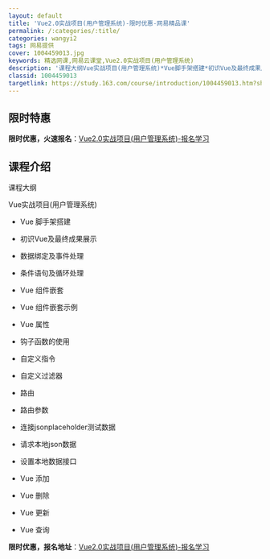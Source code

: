 ```yaml
---
layout: default
title: 'Vue2.0实战项目(用户管理系统)-限时优惠-网易精品课'
permalink: /:categories/:title/
categories: wangyi2
tags: 网易提供
cover: 1004459013.jpg
keywords: 精选网课,网易云课堂,Vue2.0实战项目(用户管理系统)
description: '课程大纲​Vue实战项目(用户管理系统)*Vue脚手架搭建*初识Vue及最终成果展示*数据绑定及事件处理*条件语句及循环'
classid: 1004459013
targetlink: https://study.163.com/course/introduction/1004459013.htm?share=1&shareId=1025206652&utm_campaign=share&utm_medium=iphoneShare&utm_source=&utm_u=1025206652
---
```


## 限时特惠

**限时优惠，火速报名**：[Vue2.0实战项目(用户管理系统)-报名学习](https://study.163.com/course/introduction/1004459013.htm?share=1&shareId=1025206652&utm_campaign=share&utm_medium=iphoneShare&utm_source=&utm_u=1025206652)

## 课程介绍

课程大纲​

Vue实战项目(用户管理系统)

* Vue 脚手架搭建

* 初识Vue及最终成果展示

* 数据绑定及事件处理

* 条件语句及循环处理

* Vue 组件嵌套

* Vue 组件嵌套示例

* Vue 属性

* 钩子函数的使用

* 自定义指令

* 自定义过滤器

* 路由

* 路由参数

* 连接jsonplaceholder测试数据

* 请求本地json数据

* 设置本地数据接口

* Vue 添加

* Vue 删除

* Vue 更新

* Vue 查询

**限时优惠，报名地址**：[Vue2.0实战项目(用户管理系统)-报名学习](https://study.163.com/course/introduction/1004459013.htm?share=1&shareId=1025206652&utm_campaign=share&utm_medium=iphoneShare&utm_source=&utm_u=1025206652)

